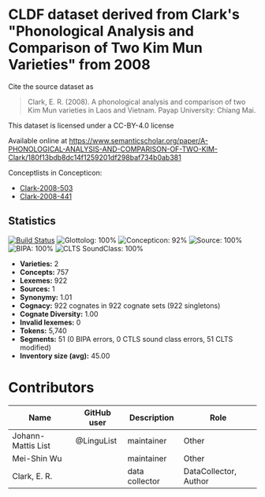 # CLDF dataset derived from Clark's "Phonological Analysis and Comparison of Two Kim Mun Varieties" from 2008

Cite the source dataset as

> Clark, E. R. (2008). A phonological analysis and comparison of two Kim Mun varieties in Laos and Vietnam. Payap University: Chiang Mai.

This dataset is licensed under a CC-BY-4.0 license

Available online at https://www.semanticscholar.org/paper/A-PHONOLOGICAL-ANALYSIS-AND-COMPARISON-OF-TWO-KIM-Clark/180f13bdb8dc14f1259201df298baf734b0ab381


Conceptlists in Concepticon:
- [Clark-2008-503](https://concepticon.clld.org/contributions/Clark-2008-503)
- [Clark-2008-441](https://concepticon.clld.org/contributions/Clark-2008-441)
## Statistics


[![Build Status](https://travis-ci.org/lexibank/clarkkimmun.svg?branch=master)](https://travis-ci.org/lexibank/clarkkimmun)
![Glottolog: 100%](https://img.shields.io/badge/Glottolog-100%25-brightgreen.svg "Glottolog: 100%")
![Concepticon: 92%](https://img.shields.io/badge/Concepticon-92%25-green.svg "Concepticon: 92%")
![Source: 100%](https://img.shields.io/badge/Source-100%25-brightgreen.svg "Source: 100%")
![BIPA: 100%](https://img.shields.io/badge/BIPA-100%25-brightgreen.svg "BIPA: 100%")
![CLTS SoundClass: 100%](https://img.shields.io/badge/CLTS%20SoundClass-100%25-brightgreen.svg "CLTS SoundClass: 100%")

- **Varieties:** 2
- **Concepts:** 757
- **Lexemes:** 922
- **Sources:** 1
- **Synonymy:** 1.01
- **Cognacy:** 922 cognates in 922 cognate sets (922 singletons)
- **Cognate Diversity:** 1.00
- **Invalid lexemes:** 0
- **Tokens:** 5,740
- **Segments:** 51 (0 BIPA errors, 0 CTLS sound class errors, 51 CLTS modified)
- **Inventory size (avg):** 45.00

# Contributors

Name | GitHub user | Description | Role
--- | --- | --- | ---
Johann-Mattis List | @LinguList | maintainer | Other 
Mei-Shin Wu | | maintainer | Other
Clark, E. R. | | data collector | DataCollector, Author



